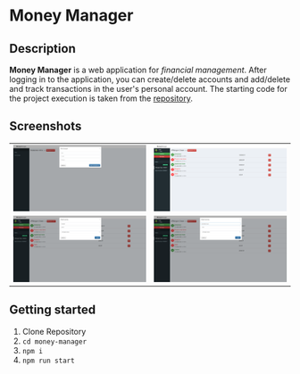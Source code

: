 # Money Manager

## Description

**Money Manager** is a web application for _financial management_. After logging in to the application, you can create/delete accounts and add/delete and track transactions in the user's personal account. The starting code for the project execution is taken from the [repository](https://github.com/netology-code/bhj-diploma.git).

## Screenshots

<table align="center" border="0">

<tr>
<td> <img src="screenshots/registration.png"> </td>
<td> <img src="screenshots/personal-account.png"> </td>
</tr>

<tr>
<td> <img src="screenshots/new-income.png"> </td>
<td> <img src="screenshots/new-expense.png"> </td>
</tr>

</table>

## Getting started

1. Clone Repository
2. `cd money-manager`
3. `npm i`
4. `npm run start`
